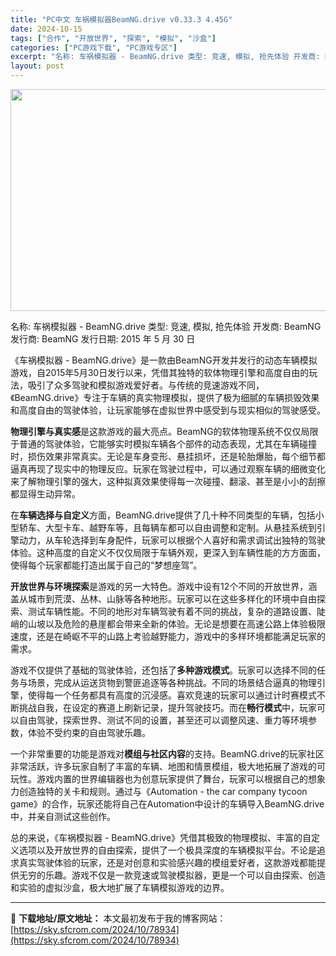 ```yaml
---
title: "PC中文 车祸模拟器BeamNG.drive v0.33.3 4.45G"
date: 2024-10-15
tags: ["合作", "开放世界", "探索", "模拟", "沙盒"]
categories: ["PC游戏下载", "PC游戏专区"]
excerpt: "名称: 车祸模拟器 - BeamNG.drive 类型: 竞速, 模拟, 抢先体验 开发商: BeamNG 发行商: BeamNG 发行日期: 2015 年 5 月 30 日 《车祸模拟器 - BeamNG.drive》是一款由BeamNG开发并发行的动态车辆模拟游戏，自2015年5月30日发行以来&hellip;"
layout: post
---
```


<img class="aligncenter size-full wp-image-78935" src="https://sky.sfcrom.com/wp-content/uploads/2024/10/20241015003652100.webp" alt="" width="620" height="355" />

名称: 车祸模拟器 - BeamNG.drive
类型: 竞速, 模拟, 抢先体验
开发商: BeamNG
发行商: BeamNG
发行日期: 2015 年 5 月 30 日

《车祸模拟器 - BeamNG.drive》是一款由BeamNG开发并发行的动态车辆模拟游戏，自2015年5月30日发行以来，凭借其独特的软体物理引擎和高度自由的玩法，吸引了众多驾驶和模拟游戏爱好者。与传统的竞速游戏不同，《BeamNG.drive》专注于车辆的真实物理模拟，提供了极为细腻的车辆损毁效果和高度自由的驾驶体验，让玩家能够在虚拟世界中感受到与现实相似的驾驶感受。

<strong>物理引擎与真实感</strong>是这款游戏的最大亮点。BeamNG的软体物理系统不仅仅局限于普通的驾驶体验，它能够实时模拟车辆各个部件的动态表现，尤其在车辆碰撞时，损伤效果非常真实。无论是车身变形、悬挂损坏，还是轮胎爆胎，每个细节都逼真再现了现实中的物理反应。玩家在驾驶过程中，可以通过观察车辆的细微变化来了解物理引擎的强大，这种拟真效果使得每一次碰撞、翻滚、甚至是小小的刮擦都显得生动异常。

在<strong>车辆选择与自定义</strong>方面，BeamNG.drive提供了几十种不同类型的车辆，包括小型轿车、大型卡车、越野车等，且每辆车都可以自由调整和定制。从悬挂系统到引擎动力，从车轮选择到车身配件，玩家可以根据个人喜好和需求调试出独特的驾驶体验。这种高度的自定义不仅仅局限于车辆外观，更深入到车辆性能的方方面面，使得每个玩家都能打造出属于自己的“梦想座驾”。

<strong>开放世界与环境探索</strong>是游戏的另一大特色。游戏中设有12个不同的开放世界，涵盖从城市到荒漠、丛林、山脉等各种地形。玩家可以在这些多样化的环境中自由探索、测试车辆性能。不同的地形对车辆驾驶有着不同的挑战，复杂的道路设置、陡峭的山坡以及危险的悬崖都会带来全新的体验。无论是想要在高速公路上体验极限速度，还是在崎岖不平的山路上考验越野能力，游戏中的多样环境都能满足玩家的需求。

游戏不仅提供了基础的驾驶体验，还包括了<strong>多种游戏模式</strong>。玩家可以选择不同的任务与场景，完成从运送货物到警匪追逐等各种挑战。不同的场景结合逼真的物理引擎，使得每一个任务都具有高度的沉浸感。喜欢竞速的玩家可以通过计时赛模式不断挑战自我，在设定的赛道上刷新记录，提升驾驶技巧。而在<strong>畅行模式</strong>中，玩家可以自由驾驶，探索世界、测试不同的设置，甚至还可以调整风速、重力等环境参数，体验不受约束的自由驾驶乐趣。

一个非常重要的功能是游戏对<strong>模组与社区内容</strong>的支持。BeamNG.drive的玩家社区非常活跃，许多玩家自制了丰富的车辆、地图和情景模组，极大地拓展了游戏的可玩性。游戏内置的世界编辑器也为创意玩家提供了舞台，玩家可以根据自己的想象力创造独特的关卡和规则。通过与《Automation - the car company tycoon game》的合作，玩家还能将自己在Automation中设计的车辆导入BeamNG.drive中，并亲自测试这些创作。

总的来说，《车祸模拟器 - BeamNG.drive》凭借其极致的物理模拟、丰富的自定义选项以及开放世界的自由探索，提供了一个极具深度的车辆模拟平台。不论是追求真实驾驶体验的玩家，还是对创意和实验感兴趣的模组爱好者，这款游戏都能提供无穷的乐趣。游戏不仅是一款竞速或驾驶模拟器，更是一个可以自由探索、创造和实验的虚拟沙盒，极大地扩展了车辆模拟游戏的边界。

---
📖 **下载地址/原文地址：** 本文最初发布于我的博客网站：[https://sky.sfcrom.com/2024/10/78934](https://sky.sfcrom.com/2024/10/78934)
